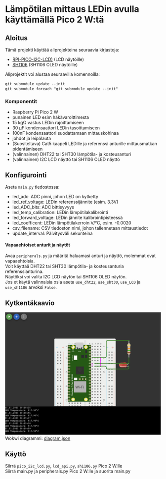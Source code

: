 # Lämpötilan mittaus LEDin avulla käyttämällä Pico 2 W:tä

## Aloitus
Tämä projekti käyttää aliprojekteina seuraavia kirjastoja:
- [RPI-PICO-I2C-LCD)](https://github.com/T-622/RPI-PICO-I2C-LCD) (LCD näytöille)  
- [SH1106](https://github.com/robert-hh/SH1106) (SH1106 OLED näytöille)  

Aliprojektit voi alustaa seuraavilla komennoilla:
```
git submodule update --init
git submodule foreach "git submodule update --init"
```

### Komponentit
* Raspberry Pi Pico 2 W
* punainen LED esim häkävaroittimesta
* 15 kgΩ vastus LEDin rajoittamiseen
* 30 µF kondensaattori LEDin tasoittamiseen
* 100nF kondensaattori suodattamaan mittauskohinaa
* johdot ja leipälauta
* (Suositeltava) Cat5 kaapeli LEDille ja referenssi anturille mittausmatkan pidentämiseen
* (valinnainen) DHT22 tai SHT30 lämpötila- ja kosteusanturi
* (valinnainen) I2C LCD näyttö tai SH1106 OLED näyttö

## Konfigurointi
Aseta `main.py` tiedostossa:
  * led_adc: ADC pinni, johon LED on kytketty
  * led_ref_voltage: LEDin referenssijännite (esim. 3.3V)
  * led_ADC_bits: ADC bittisyvyys
  * led_temp_calibration: LEDin lämpötilakalibrointi
  * led_forward_voltage: LEDin jännite kalibrointipisteessä
  * led_coefficent: LEDin lämpötilakerroin  V/°C, esim. -0.0020
  * csv_filename: CSV tiedoston nimi, johon tallennetaan mittaustiedot
  * update_interval: Päivitysväli sekunteina

#### Vapaaehtoiset anturit ja näytöt
Avaa `peripherals.py` ja määritä haluamasi anturi ja näyttö, molemmat ovat vapaaehtoisia.  
Voit käyttää DHT22 tai SHT30 lämpötila- ja kosteusanturia referenssianturina.  
Näytöksi voi valita I2C LCD näytön tai SH1106 OLED näytön.  
Jos et käytä valinnaisia osia aseta `use_dht22`, `use_sht30`, `use_LCD` ja `use_sh1106` arvoksi `False`.

## Kytkentäkaavio
![alt text](image.png)
Wokwi diagrammi: [diagram.json](diagram.json)



## Käyttö
Siirrä `pico_i2c_lcd.py`, `lcd_api.py`, `sh1106.py` Pico 2 W:lle  
Siirrä main.py ja peripherals.py Pico 2 W:lle ja suorita main.py